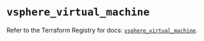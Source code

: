# `vsphere_virtual_machine`

Refer to the Terraform Registry for docs: [`vsphere_virtual_machine`](https://registry.terraform.io/providers/vmware/vsphere/2.14.0/docs/resources/virtual_machine).
